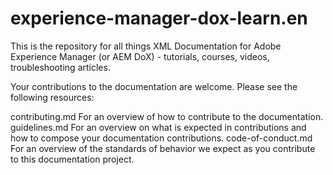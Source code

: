 # experience-manager-dox-learn.en

This is the repository for all things XML Documentation for Adobe Experience Manager (or AEM DoX) - tutorials, courses, videos, troubleshooting articles.

Your contributions to the documentation are welcome. Please see the following resources:

contributing.md For an overview of how to contribute to the documentation.
guidelines.md For an overview on what is expected in contributions and how to compose your documentation contributions.
code-of-conduct.md For an overview of the standards of behavior we expect as you contribute to this documentation project.
